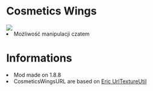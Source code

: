 
<h1>Cosmetics Wings</h1>

<img src="https://i.imgur.com/sWidYhJ.png">

<li> Możliwość manipulacji czatem</li>

<h1>Informations</h1>

<li>Mod made on 1.8.8</li>

<li>CosmeticsWingsURL are based on <a href="https://github.com/egold555/MCP-Snippets/tree/master/UrlTextureUtil">Eric UrlTextureUtil</a></li>

